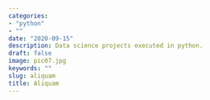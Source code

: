 ```yaml
---
categories:
- "python"
- ""
date: "2020-09-15"
description: Data science projects executed in python.
draft: false
image: pic07.jpg
keywords: ""
slug: aliquam
title: Aliquam
---
```

